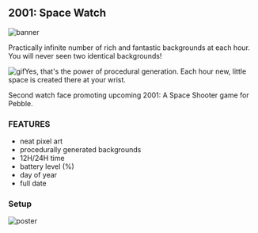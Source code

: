 ## 2001: Space Watch
<img src="http://p1x.in/media/pebble/2001_space_watch_banner.png" alt="banner"/>

Practically infinite number of rich and fantastic backgrounds at each hour. You will never seen two identical backgrounds!

<img src="http://p1x.in/media/pebble/2001_space_watch_anim.gif" alt="gif" style="float:left"/>
Yes, that's the power of procedural generation. Each hour new, little space is created there at your wrist.

Second watch face promoting upcoming 2001: A Space Shooter game for Pebble.

### FEATURES

* neat pixel art
* procedurally generated backgrounds
* 12H/24H time
* battery level (%)
* day of year
* full date

### Setup

<img src="http://p1x.in/media/pebble/2001_space_rules_poster.png" alt="poster"/>
